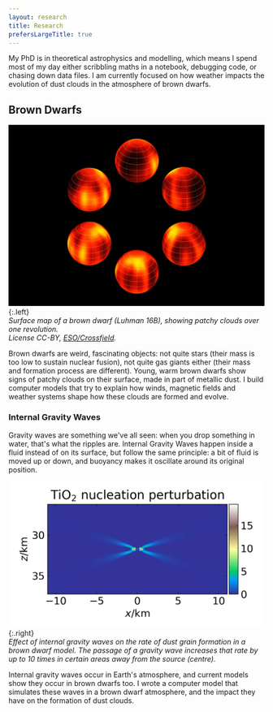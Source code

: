 ```yaml
---
layout: research
title: Research
prefersLargeTitle: true
---
```

My PhD is in theoretical astrophysics and modelling, which means I spend most of my day either scribbling maths in a notebook, debugging code, or chasing down data files. I am currently focused on how weather impacts the evolution of dust clouds in the atmosphere of brown dwarfs.

## Brown Dwarfs

![Surface map of the Luhman 16B brown dwarf. Credit ESO/Crossfield.][lu16b]{:.left}  
*Surface map of a brown dwarf (Luhman 16B), showing patchy clouds over one revolution.  
License CC-BY, [ESO/Crossfield][crossfield2014].*

Brown dwarfs are weird, fascinating objects: not quite stars (their mass is too low to sustain nuclear fusion), not quite gas giants either (their mass and formation process are different). Young, warm brown dwarfs show signs of patchy clouds on their surface, made in part of metallic dust. I build computer models that try to explain how winds, magnetic fields and weather systems shape how these clouds are formed and evolve.

### Internal Gravity Waves

Gravity waves are something we've all seen: when you drop something in water, that's what the ripples are. Internal Gravity Waves happen inside a fluid instead of on its surface, but follow the same principle: a bit of fluid is moved up or down, and buoyancy makes it oscillate around its original position.

![Plot of nucleation perturbation in a Brown Dwarf model][igw-dust]{:.right}  
*Effect of internal gravity waves on the rate of dust grain formation in a brown dwarf model. The passage of a gravity wave increases that rate by up to 10 times in certain areas away from the source (centre).*

Internal gravity waves occur in Earth's atmosphere, and current models show they occur in brown dwarfs too. I wrote a computer model that simulates these waves in a brown dwarf atmosphere, and the impact they have on the formation of dust clouds.

 [lu16b]: /static/media/research/luhman16b.jpg
 [igw-dust]: /static/media/research/igw-nucl.png
 [crossfield2014]: https://www.eso.org/public/images/eso1404a/
